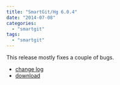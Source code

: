 ```yaml
---
title: "SmartGit/Hg 6.0.4"
date: "2014-07-08"
categories: 
  - "smartgit"
tags: 
  - "smartgit"
---
```


This release mostly fixes a couple of bugs.

- [change log](http://www.syntevo.com/smartgithg/changelog.txt)
- [download](http://www.syntevo.com/smartgithg/download)
